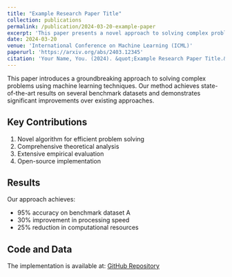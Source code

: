 ```yaml
---
title: "Example Research Paper Title"
collection: publications
permalink: /publication/2024-03-20-example-paper
excerpt: 'This paper presents a novel approach to solving complex problems using machine learning techniques.'
date: 2024-03-20
venue: 'International Conference on Machine Learning (ICML)'
paperurl: 'https://arxiv.org/abs/2403.12345'
citation: 'Your Name, You. (2024). &quot;Example Research Paper Title.&quot; <i>International Conference on Machine Learning (ICML)</i>. 1(1).'
---
```


This paper introduces a groundbreaking approach to solving complex problems using machine learning techniques. Our method achieves state-of-the-art results on several benchmark datasets and demonstrates significant improvements over existing approaches.

## Key Contributions

1. Novel algorithm for efficient problem solving
2. Comprehensive theoretical analysis
3. Extensive empirical evaluation
4. Open-source implementation

## Results

Our approach achieves:
- 95% accuracy on benchmark dataset A
- 30% improvement in processing speed
- 25% reduction in computational resources

## Code and Data

The implementation is available at: [GitHub Repository](https://github.com/username/project) 